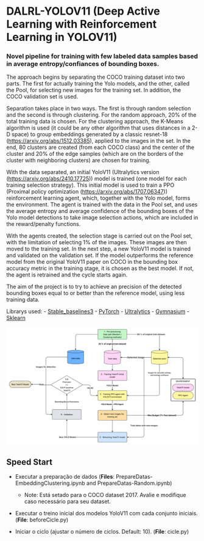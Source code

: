 # DALRL-YOLOV11 (Deep Active Learning with Reinforcement Learning in YOLOV11)

### Novel pipeline for training with few labeled data samples based in average entropy/confiances of bounding boxes.

The approach begins by separating the COCO training dataset into two parts. The first for actually training the Yolo models, and the other, called the Pool, for selecting new images for the training set. In addition, the COCO validation set is used.


Separation takes place in two ways. The first is through random selection and the second is through clustering. For the random approach, 20% of the total training data is chosen. For the clustering approach, the K-Means algorithm is used (it could be any other algorithm that uses distances in a 2-D space) to group embeddings generated by a classic resnet-18  (https://arxiv.org/abs/1512.03385), applied to the images in the set. In the end, 80 clusters are created (from each COCO class) and the center of the cluster and 20% of the edge samples (which are on the borders of the cluster with neighboring clusters) are chosen for training.


With the data separated, an initial YoloV11 (Ultralytics version (https://arxiv.org/abs/2410.17725)) model is trained (one model for each training selection strategy).  This initial model is used to train a PPO (Proximal policy optimization (https://arxiv.org/abs/1707.06347)) reinforcement learning agent, which, together with the Yolo model, forms the environment. The agent is trained with the data in the Pool set, and uses the average entropy and average confidence of the bounding boxes of the Yolo model detections to take image selection actions, which are included in the reward/penalty functions.

With the agents created, the selection stage is carried out on the Pool set, with the limitation of selecting 1% of the images. These images are then moved to the training set. In the next step, a new YoloV11 model is trained and validated on the validation set. If the model outperforms the reference model from the original YoloV11 paper on COCO in the bounding box accuracy metric in the training stage, it is chosen as the best model. If not, the agent is retrained and the cycle starts again.

The aim of the project is to try to achieve an precision of the detected bounding boxes equal to or better than the reference model, using less training data.

Librarys used: 
    - [Stable_baselines3](https://stable-baselines3.readthedocs.io/en/master/)
    - [PyTorch](https://pytorch.org)
    - [Ultralytics](https://github.com/ultralytics/ultralytics)
    - [Gymnasium](https://gymnasium.farama.org/index.html)
    - [Sklearn](https://stable-baselines3.readthedocs.io/en/master/)


![alt text](DALRL-YOLOV11.png)


## Speed Start

- Executar a preparação de dados (**Files**: PrepareDatas-EmbeddingClustering.ipynb and PrepareDatas-Random.ipynb)
    - Note: Está setado para o COCO dataset 2017. Avalie e modifique caso necessário para seu dataset.

- Executar o treino inicial dos modelos YoloV11 com cada conjunto iniciais. (**File**: beforeCicle.py)

- Iniciar o ciclo (ajustar o número de ciclos. Default: 10). (**File**: cicle.py)
